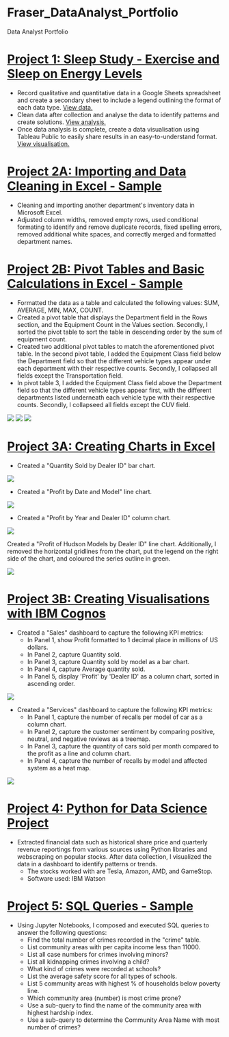 # Fraser_DataAnalyst_Portfolio
Data Analyst Portfolio 

# [Project 1: Sleep Study - Exercise and Sleep on Energy Levels](https://github.com/akcfraser/Fraser_DataAnalyst_Portfolio/blob/main/Sleep%20Study%20Combined.pdf)
* Record qualitative and quantitative data in a Google Sheets spreadsheet and create a secondary sheet to include a legend outlining the format of each data type. [View data.](https://github.com/akcfraser/Fraser_DataAnalyst_Portfolio/blob/main/Sleep%20Study%20Data.pdf)
* Clean data after collection and analyse the data to identify patterns and create solutions. [View analysis.](https://github.com/akcfraser/Fraser_DataAnalyst_Portfolio/blob/main/Sleep_Study_Overview.pdf)
* Once data analysis is complete, create a data visualisation using Tableau Public to easily share results in an easy-to-understand format. [View visualisation.](https://github.com/akcfraser/Fraser_DataAnalyst_Portfolio/blob/main/Sleep%20Study%20Dashboard.pdf) 

# [Project 2A: Importing and Data Cleaning in Excel - Sample](https://github.com/akcfraser/Fraser_DA_Portfolio/blob/main/Montgomery_Fleet_Equipment_Inventory_FA_PART_1_END.xlsx)
* Cleaning and importing another department's inventory data in Microsoft Excel. 
* Adjusted column widths, removed empty rows, used conditional formating to identify and remove duplicate records, fixed spelling errors, removed additional white spaces, and correctly merged and formatted department names. 

# [Project 2B: Pivot Tables and Basic Calculations in Excel - Sample](https://github.com/akcfraser/Fraser_DA_Portfolio/blob/main/Montgomery_Fleet_Equipment_Inventory_FA_PART_2_END.xlsx)
* Formatted the data as a table and calculated the following values: SUM, AVERAGE, MIN, MAX, COUNT.
* Created a pivot table that displays the Department field in the Rows section, and the Equipment Count in the Values section. Secondly, I sorted the pivot table to sort the table in descending order by the sum of equipment count.
* Created two additional pivot tables to match the aforementioned pivot table. In the second pivot table, I added the Equipment Class field below the Department field so that the different vehicle types appear under each department with their respective counts. Secondly, I collapsed all fields except the Transportation field.
* In pivot table 3, I added the Equipment Class field above the Department field so that the different vehicle types appear first, with the different departments listed underneath each vehicle type with their respective counts. Secondly, I collapseed all fields except the CUV field. 

![](https://raw.githubusercontent.com/akcfraser/Fraser_DataAnalyst_Portfolio/main/images/PT%20-%20Department%20and%20Sum%20of%20Equipment.png)
![](https://raw.githubusercontent.com/akcfraser/Fraser_DataAnalyst_Portfolio/main/images/PT%20-%20Department%3AType%20and%20Sum%20of%20Equipment%20COUNT.png)
![](https://raw.githubusercontent.com/akcfraser/Fraser_DataAnalyst_Portfolio/main/images/PT%20-%20Equipment%20Class%20and%20Sum%20of%20Equipment.png)

# [Project 3A: Creating Charts in Excel](https://github.com/akcfraser/Fraser_DA_Portfolio/blob/main/CarSalesByModelEnd.xlsx)
* Created a "Quantity Sold by Dealer ID" bar chart.

![](https://raw.githubusercontent.com/akcfraser/Fraser_DataAnalyst_Portfolio/main/images/Screenshot%202022-07-08%20at%209.28.29%20am.png)

* Created a "Profit by Date and Model" line chart.

![](https://raw.githubusercontent.com/akcfraser/Fraser_DataAnalyst_Portfolio/main/images/Screenshot%202022-07-08%20at%209.28.41%20am.png)

* Created a "Profit by Year and Dealer ID" column chart.

![](https://raw.githubusercontent.com/akcfraser/Fraser_DataAnalyst_Portfolio/main/images/Screenshot%202022-07-08%20at%209.28.51%20am.png)

Created a "Profit of Hudson Models by Dealer ID" line chart. Additionally, I removed the horizontal gridlines from the chart, put the legend on the right side of the chart, and coloured the series outline in green. 

![](https://raw.githubusercontent.com/akcfraser/Fraser_DataAnalyst_Portfolio/main/images/Screenshot%202022-07-08%20at%209.29.01%20am.png)

# [Project 3B: Creating Visualisations with IBM Cognos](https://github.com/akcfraser/Fraser_DA_Portfolio/blob/main/Sales%20and%20Service%20Dashboards.pdf)
* Created a "Sales" dashboard to capture the following KPI metrics:
  * In Panel 1, show Profit formatted to 1 decimal place in millions of US dollars. 
  * In Panel 2, capture Quantity sold.
  * In Panel 3, capture Quantity sold by model as a bar chart.
  * In Panel 4, capture Average quantity sold.
  * In Panel 5, display 'Profit' by 'Dealer ID' as a column chart, sorted in ascending order.
  
![](https://raw.githubusercontent.com/akcfraser/Fraser_DataAnalyst_Portfolio/main/images/Sales%20Dashboard%20image.png)

* Created a "Services" dashboard to capture the following KPI metrics:
  * In Panel 1, capture the number of recalls per model of car as a column chart.
  * In Panel 2, capture the customer sentiment by comparing positive, neutral, and negative reviews as a treemap.
  * In Panel 3, capture the quantity of cars sold per month compared to the profit as a line and column chart.
  * In Panel 4, capture the number of recalls by model and affected system as a heat map. 
  
![](https://raw.githubusercontent.com/akcfraser/Fraser_DataAnalyst_Portfolio/main/images/Services%20Dashboard%20Image.png)

# [Project 4: Python for Data Science Project](https://github.com/akcfraser/Fraser_DA_Portfolio/blob/main/Python%20Data%20Science%20Project.ipynb)
* Extracted financial data such as historical share price and quarterly revenue reportings from various sources using Python libraries and webscraping on popular stocks. After data collection, I visualized the data in a dashboard to identify patterns or trends. 
  * The stocks worked with are Tesla, Amazon, AMD, and GameStop.
  * Software used: IBM Watson 

# [Project 5: SQL Queries - Sample](https://github.com/akcfraser/Fraser_DA_Portfolio/blob/main/DB0201EN-PeerAssign-v5.ipynb)
* Using Jupyter Notebooks, I composed and executed SQL queries to answer the following questions:
  * Find the total number of crimes recorded in the "crime" table.
  * List community areas with per capita income less than 11000.
  * List all case numbers for crimes involving minors?
  * List all kidnapping crimes involving a child?
  * What kind of crimes were recorded at schools?
  * List the average safety score for all types of schools.
  * List 5 community areas with highest % of households below poverty line.
  * Which community area (number) is most crime prone?
  * Use a sub-query to find the name of the community area with highest hardship index.
  * Use a sub-query to determine the Community Area Name with most number of crimes?
